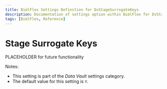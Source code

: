 ```yaml
---
title: BimlFlex Settings Definition for DvStageSurrogateKeys
description: Documentation of settings option within BimlFlex for DvStageSurrogateKeys
tags: [BimlFlex, Reference]
---
```


# Stage Surrogate Keys

PLACEHOLDER for future functionality

Notes:

* This setting is part of the *Data Vault* settings category.
* The default value for this setting is `Y`.
